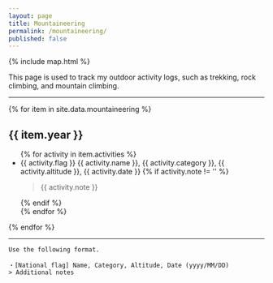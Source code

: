 ```yaml
---
layout: page
title: Mountaineering
permalink: /mountaineering/
published: false
---
```


{% include map.html %}

This page is used to track my outdoor activity logs, such as trekking, rock climbing, and mountain climbing.

---

{% for item in site.data.mountaineering %}
<h2>{{ item.year }}</h2>
<ul>
{% for activity in item.activities %}
<li>{{ activity.flag }} {{ activity.name }}, {{ activity.category }}, {{ activity.altitude }}, {{ activity.date }}
{% if activity.note != '' %}
<blockquote><p>{{ activity.note }}</p></blockquote>
{% endif %}
</li>
{% endfor %}
</ul>
{% endfor %}

---

```
Use the following format.

・[National flag] Name, Category, Altitude, Date (yyyy/MM/DD)
> Additional notes
```
